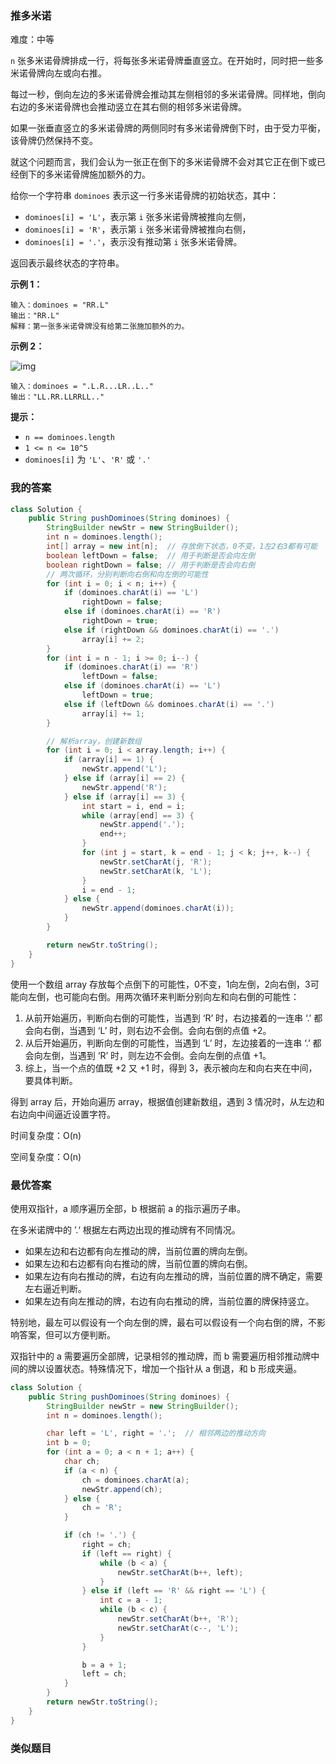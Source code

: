### 推多米诺

难度：中等



`n` 张多米诺骨牌排成一行，将每张多米诺骨牌垂直竖立。在开始时，同时把一些多米诺骨牌向左或向右推。

每过一秒，倒向左边的多米诺骨牌会推动其左侧相邻的多米诺骨牌。同样地，倒向右边的多米诺骨牌也会推动竖立在其右侧的相邻多米诺骨牌。

如果一张垂直竖立的多米诺骨牌的两侧同时有多米诺骨牌倒下时，由于受力平衡， 该骨牌仍然保持不变。

就这个问题而言，我们会认为一张正在倒下的多米诺骨牌不会对其它正在倒下或已经倒下的多米诺骨牌施加额外的力。

给你一个字符串 `dominoes` 表示这一行多米诺骨牌的初始状态，其中：

- `dominoes[i] = 'L'`，表示第 `i` 张多米诺骨牌被推向左侧，
- `dominoes[i] = 'R'`，表示第 `i` 张多米诺骨牌被推向右侧，
- `dominoes[i] = '.'`，表示没有推动第 `i` 张多米诺骨牌。

返回表示最终状态的字符串。

**示例 1：**

```
输入：dominoes = "RR.L"
输出："RR.L"
解释：第一张多米诺骨牌没有给第二张施加额外的力。
```

**示例 2：**

![img](https://s3-lc-upload.s3.amazonaws.com/uploads/2018/05/18/domino.png)

```
输入：dominoes = ".L.R...LR..L.."
输出："LL.RR.LLRRLL.."
```

 

**提示：**

- `n == dominoes.length`
- `1 <= n <= 10^5`
- `dominoes[i]` 为 `'L'`、`'R'` 或 `'.'`





### 我的答案

```java
class Solution {
    public String pushDominoes(String dominoes) {
        StringBuilder newStr = new StringBuilder();
        int n = dominoes.length();
        int[] array = new int[n];  // 存放倒下状态，0不变，1左2右3都有可能
        boolean leftDown = false;  // 用于判断是否会向左倒
        boolean rightDown = false; // 用于判断是否会向右倒
        // 两次循环，分别判断向右倒和向左倒的可能性
        for (int i = 0; i < n; i++) {
            if (dominoes.charAt(i) == 'L')
                rightDown = false;
            else if (dominoes.charAt(i) == 'R')
                rightDown = true;
            else if (rightDown && dominoes.charAt(i) == '.')
                array[i] += 2;
        }
        for (int i = n - 1; i >= 0; i--) {
            if (dominoes.charAt(i) == 'R')
                leftDown = false;
            else if (dominoes.charAt(i) == 'L')
                leftDown = true;
            else if (leftDown && dominoes.charAt(i) == '.')
                array[i] += 1;
        }

        // 解析array，创建新数组
        for (int i = 0; i < array.length; i++) {
            if (array[i] == 1) {
                newStr.append('L');
            } else if (array[i] == 2) {
                newStr.append('R');
            } else if (array[i] == 3) {
                int start = i, end = i;
                while (array[end] == 3) {
                    newStr.append('.');
                    end++;
                }
                for (int j = start, k = end - 1; j < k; j++, k--) {
                    newStr.setCharAt(j, 'R');
                    newStr.setCharAt(k, 'L');
                }
                i = end - 1;
            } else {
                newStr.append(dominoes.charAt(i));
            }
        }

        return newStr.toString();
    }
}
```

使用一个数组 array 存放每个点倒下的可能性，0不变，1向左倒，2向右倒，3可能向左倒，也可能向右倒。用两次循环来判断分别向左和向右倒的可能性：

1. 从前开始遍历，判断向右倒的可能性，当遇到 ‘R’ 时，右边接着的一连串 ‘.’ 都会向右倒，当遇到 ‘L’ 时，则右边不会倒。会向右倒的点值 +2。
2. 从后开始遍历，判断向左倒的可能性，当遇到 ‘L’ 时，左边接着的一连串 ‘.’ 都会向左倒，当遇到 ‘R’ 时，则左边不会倒。会向左倒的点值 +1。
3. 综上，当一个点的值既 +2 又 +1 时，得到 3，表示被向左和向右夹在中间，要具体判断。

得到 array 后，开始向遍历 array，根据值创建新数组，遇到 3 情况时，从左边和右边向中间逼近设置字符。



时间复杂度：O(n)

空间复杂度：O(n)





### 最优答案

使用双指针，a 顺序遍历全部，b 根据前 a 的指示遍历子串。

在多米诺牌中的 ’.‘ 根据左右两边出现的推动牌有不同情况。

- 如果左边和右边都有向左推动的牌，当前位置的牌向左倒。
- 如果左边和右边都有向右推动的牌，当前位置的牌向右倒。
- 如果左边有向右推动的牌，右边有向左推动的牌，当前位置的牌不确定，需要左右逼近判断。
- 如果左边有向左推动的牌，右边有向右推动的牌，当前位置的牌保持竖立。

特别地，最左可以假设有一个向左倒的牌，最右可以假设有一个向右倒的牌，不影响答案，但可以方便判断。

双指针中的 a 需要遍历全部牌，记录相邻的推动牌，而 b 需要遍历相邻推动牌中间的牌以设置状态。特殊情况下，增加一个指针从 a 倒退，和 b 形成夹逼。

```java
class Solution {
    public String pushDominoes(String dominoes) {
        StringBuilder newStr = new StringBuilder();
        int n = dominoes.length();

        char left = 'L', right = '.';  // 相邻两边的推动方向
        int b = 0;
        for (int a = 0; a < n + 1; a++) {
            char ch;
            if (a < n) {
                ch = dominoes.charAt(a);
                newStr.append(ch);
            } else {
                ch = 'R';
            }

            if (ch != '.') {
                right = ch;
                if (left == right) {
                    while (b < a) {
                        newStr.setCharAt(b++, left);
                    }
                } else if (left == 'R' && right == 'L') {
                    int c = a - 1;
                    while (b < c) {
                        newStr.setCharAt(b++, 'R');
                        newStr.setCharAt(c--, 'L');
                    }
                }

                b = a + 1;
                left = ch;
            }
        }
        return newStr.toString();
    }
}
```





### 类似题目









